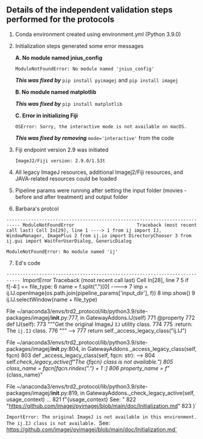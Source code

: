 ## Details of the independent validation steps performed for the protocols

1. Conda environment created using environment.yml (Python 3.9.0)

2. Initialization steps generated some error messages

    **A. No module named jnius_config**

    `ModuleNotFoundError: No module named 'jnius_config'`

    ***This was fixed by*** `pip install pyimagej` and `pip install imagej`

    **B. No module named matplotlib**

    ***This was fixed by*** `pip install matplotlib`

    **C. Error in initializing Fiji**

    `OSError: Sorry, the interactive mode is not available on macOS.`

    ***This was fixed by removing*** `mode='interactive'` from the code

3. Fiji endpoint version 2.9 was initiated

    `ImageJ2/Fiji version: 2.9.0/1.53t`

4. All legacy ImageJ resources, additional Imagej2/Fiji resources, and JAVA-related resources could be loaded

5. Pipeline params were running after setting the input folder (movies - before and after treatment) and output folder

6. Barbara's protcol
   
`---------------------------------------------------------------------------
ModuleNotFoundError                       Traceback (most recent call last)
Cell In[29], line 1
----> 1 from ij import IJ, WindowManager, ImagePlus
      2 from ij.io import DirectoryChooser
      3 from ij.gui import WaitForUserDialog, GenericDialog`

`ModuleNotFoundError: No module named 'ij'`

7. Ed's code

`---------------------------------------------------------------------------
`ImportError                               Traceback (most recent call last)
Cell In[28], line 7
      5 if f[-4:] == file_type:
      6     name = f.split(".")[0]
----> 7     imp = ij.IJ.openImage(os.path.join(pipeline_params['input_dir'], f))
      8     imp.show()
      9     ij.IJ.selectWindow(name + file_type)

File ~/anaconda3/envs/trd2_protocol/lib/python3.9/site-packages/imagej/__init__.py:777, in GatewayAddons.IJ(self)
    771 @property
    772 def IJ(self):
    773     """Get the original ImageJ `IJ` utility class.
    774 
    775     :return: The `ij.IJ` class.
    776     """
--> 777     return self._access_legacy_class("ij.IJ")

File ~/anaconda3/envs/trd2_protocol/lib/python3.9/site-packages/imagej/__init__.py:804, in GatewayAddons._access_legacy_class(self, fqcn)
    803 def _access_legacy_class(self, fqcn: str):
--> 804     self._check_legacy_active(f"The {fqcn} class is not available.")
    805     class_name = fqcn[fqcn.rindex(".") + 1 :]
    806     property_name = f"_{class_name}"

File ~/anaconda3/envs/trd2_protocol/lib/python3.9/site-packages/imagej/__init__.py:819, in GatewayAddons._check_legacy_active(self, usage_context)
...
    821             f"{usage_context} See: "
    822             "https://github.com/imagej/pyimagej/blob/main/doc/Initialization.md"
    823         )`

`ImportError: The original ImageJ is not available in this environment. The ij.IJ class is not available. `See: https://github.com/imagej/pyimagej/blob/main/doc/Initialization.md`